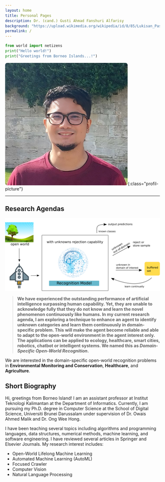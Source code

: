 ```yaml
---
layout: home
title: Personal Pages
description: Dr. (cand.) Gusti Ahmad Fanshuri Alfarisy
background: "https://upload.wikimedia.org/wikipedia/id/8/85/Lukisan_Pasar_Terapung_Banjarmasin.JPG"
permalink: /
---
```


[//]: # ([Petridish]&#40;https://github.com/peterdesmet/petridish&#41; is a Jekyll theme for research project websites. Or your personal blog or lab website. 👩‍🔬 It's mobile-friendly &#40;thanks to [Bootstrap 5]&#40;https://getbootstrap.com/docs/5.1/&#41;&#41;, free, easy to customize, and designed to work well with [GitHub Pages]&#40;https://pages.github.com/&#41;.)

```python
from world import netizens
print("Hello world!")
print("Greetings from Borneo Islands...!")
```

![My picture - Gusti Ahmad Fanshuri Alfarisy](assets/theme/images/profil_pic_me.png "Hello"){:class="profil-picture"}

___
## Research Agendas

![Current research agendas](assets/theme/images/main_illustration_final.png)
> **We have experienced the outstanding performance of artificial intelligence surpassing human capability. Yet, they are unable to acknowledge fully that they do not know and learn the novel phenomenon continuously like humans. In my current research agenda, I am exploring a technique to enhance an agent to identify unknown categories and learn them continuously in domain-specific problem.  This will make the agent become reliable and able to adapt to the open-world environment in the agent interest only. The applications can be applied to ecology, healthcare, smart cities, robotics, chatbot or intelligent systems. We named this as _Domain-Specific Open-World Recognition_.**

We are interested in the domain-specific open-world recognition problems in **Environmental Monitoring and Conservation**, **Healthcare**, and **Agriculture**.

## Short Biography

Hi, greetings from Borneo Island! I am an assistant professor at Institut Teknologi Kalimantan at the Department of Informatics. Currently, I am pursuing my Ph.D. degree in Computer Science at the School of Digital Science, Universiti Brunei Darussalam under supervision of Dr. Owais Ahmed Malik and Dr. Ong Wee Hong.

I have been teaching several topics including algorithms and programming languages, data structures, numerical methods, machine learning, and software engineering. I have reviewed several articles in Springer and Elsevier Journals. My research interest includes:

- Open-World Lifelong Machine Learning
- Automated Machine Learning (AutoML)
- Focused Crawler
- Computer Vision
- Natural Language Processing


